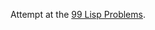 Attempt at the [99 Lisp Problems][1].

[1]: http://www.ic.unicamp.br/%7Emeidanis/courses/mc336/2006s2/funcional/L-99_Ninety-Nine_Lisp_Problems.html
